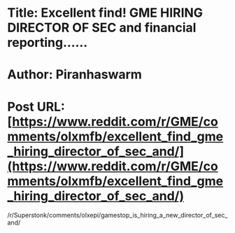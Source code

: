 # Title: Excellent find! GME HIRING DIRECTOR OF SEC and financial reporting……
# Author: Piranhaswarm
# Post URL: [https://www.reddit.com/r/GME/comments/olxmfb/excellent_find_gme_hiring_director_of_sec_and/](https://www.reddit.com/r/GME/comments/olxmfb/excellent_find_gme_hiring_director_of_sec_and/)


/r/Superstonk/comments/olxepi/gamestop_is_hiring_a_new_director_of_sec_and/